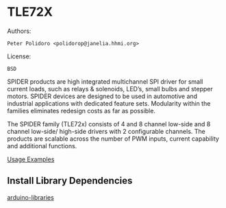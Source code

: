 # TLE72X

Authors:

    Peter Polidoro <polidorop@janelia.hhmi.org>

License:

    BSD

SPIDER products are high integrated multichannel SPI driver for small
current loads, such as relays & solenoids, LED’s, small bulbs and
stepper motors. SPIDER devices are designed to be used in automotive
and industrial applications with dedicated feature sets. Modularity
within the families eliminates redesign costs as far as possible.

The SPIDER family (TLE72x) consists of 4 and 8 channel low-side and 8
channel low-side/ high-side drivers with 2 configurable channels. The
products are scalable across the number of PWM inputs, current
capability and additional functions.

[Usage Examples](./examples)

## Install Library Dependencies

[arduino-libraries](https://github.com/janelia-arduino/arduino-libraries)
